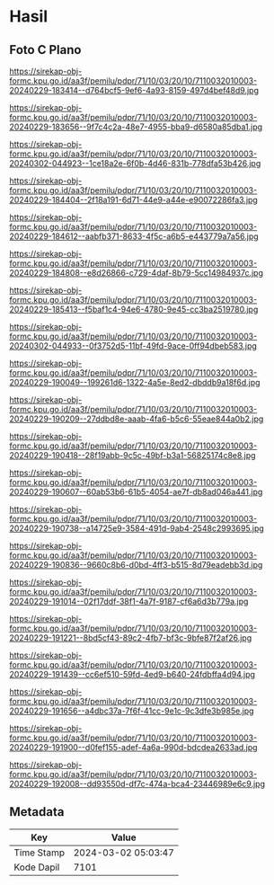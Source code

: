 # Hasil

## Foto C Plano

https://sirekap-obj-formc.kpu.go.id/aa3f/pemilu/pdpr/71/10/03/20/10/7110032010003-20240229-183414--d764bcf5-9ef6-4a93-8159-497d4bef48d9.jpg

https://sirekap-obj-formc.kpu.go.id/aa3f/pemilu/pdpr/71/10/03/20/10/7110032010003-20240229-183656--9f7c4c2a-48e7-4955-bba9-d6580a85dba1.jpg

https://sirekap-obj-formc.kpu.go.id/aa3f/pemilu/pdpr/71/10/03/20/10/7110032010003-20240302-044923--1ce18a2e-6f0b-4d46-831b-778dfa53b426.jpg

https://sirekap-obj-formc.kpu.go.id/aa3f/pemilu/pdpr/71/10/03/20/10/7110032010003-20240229-184404--2f18a191-6d71-44e9-a44e-e90072286fa3.jpg

https://sirekap-obj-formc.kpu.go.id/aa3f/pemilu/pdpr/71/10/03/20/10/7110032010003-20240229-184612--aabfb371-8633-4f5c-a6b5-e443779a7a56.jpg

https://sirekap-obj-formc.kpu.go.id/aa3f/pemilu/pdpr/71/10/03/20/10/7110032010003-20240229-184808--e8d26866-c729-4daf-8b79-5cc14984937c.jpg

https://sirekap-obj-formc.kpu.go.id/aa3f/pemilu/pdpr/71/10/03/20/10/7110032010003-20240229-185413--f5baf1c4-94e6-4780-9e45-cc3ba2519780.jpg

https://sirekap-obj-formc.kpu.go.id/aa3f/pemilu/pdpr/71/10/03/20/10/7110032010003-20240302-044933--0f3752d5-11bf-49fd-9ace-0ff94dbeb583.jpg

https://sirekap-obj-formc.kpu.go.id/aa3f/pemilu/pdpr/71/10/03/20/10/7110032010003-20240229-190049--199261d6-1322-4a5e-8ed2-dbddb9a18f6d.jpg

https://sirekap-obj-formc.kpu.go.id/aa3f/pemilu/pdpr/71/10/03/20/10/7110032010003-20240229-190209--27ddbd8e-aaab-4fa6-b5c6-55eae844a0b2.jpg

https://sirekap-obj-formc.kpu.go.id/aa3f/pemilu/pdpr/71/10/03/20/10/7110032010003-20240229-190418--28f19abb-9c5c-49bf-b3a1-56825174c8e8.jpg

https://sirekap-obj-formc.kpu.go.id/aa3f/pemilu/pdpr/71/10/03/20/10/7110032010003-20240229-190607--60ab53b6-61b5-4054-ae7f-db8ad046a441.jpg

https://sirekap-obj-formc.kpu.go.id/aa3f/pemilu/pdpr/71/10/03/20/10/7110032010003-20240229-190738--a14725e9-3584-491d-9ab4-2548c2993695.jpg

https://sirekap-obj-formc.kpu.go.id/aa3f/pemilu/pdpr/71/10/03/20/10/7110032010003-20240229-190836--9660c8b6-d0bd-4ff3-b515-8d79eadebb3d.jpg

https://sirekap-obj-formc.kpu.go.id/aa3f/pemilu/pdpr/71/10/03/20/10/7110032010003-20240229-191014--02f17ddf-38f1-4a7f-9187-cf6a6d3b779a.jpg

https://sirekap-obj-formc.kpu.go.id/aa3f/pemilu/pdpr/71/10/03/20/10/7110032010003-20240229-191221--8bd5cf43-89c2-4fb7-bf3c-9bfe87f2af26.jpg

https://sirekap-obj-formc.kpu.go.id/aa3f/pemilu/pdpr/71/10/03/20/10/7110032010003-20240229-191439--cc6ef510-59fd-4ed9-b640-24fdbffa4d94.jpg

https://sirekap-obj-formc.kpu.go.id/aa3f/pemilu/pdpr/71/10/03/20/10/7110032010003-20240229-191656--a4dbc37a-7f6f-41cc-9e1c-9c3dfe3b985e.jpg

https://sirekap-obj-formc.kpu.go.id/aa3f/pemilu/pdpr/71/10/03/20/10/7110032010003-20240229-191900--d0fef155-adef-4a6a-990d-bdcdea2633ad.jpg

https://sirekap-obj-formc.kpu.go.id/aa3f/pemilu/pdpr/71/10/03/20/10/7110032010003-20240229-192008--dd93550d-df7c-474a-bca4-23446989e6c9.jpg


## Metadata

| Key        | Value               |
| ---------- | ------------------- |
| Time Stamp | 2024-03-02 05:03:47 |
| Kode Dapil | 7101                |



